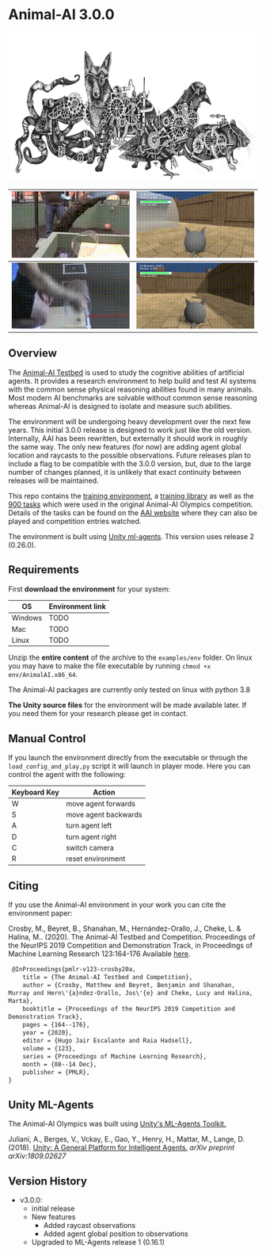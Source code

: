 # Animal-AI 3.0.0

<p align="center">
  <img height="300" src="figs/steampunkFOURcrop.png">
</p>


| ![](figs/animal-cyl-fail.gif) | ![](figs/agent-cyl-fail.gif) |
|---|---|
| ![](figs/animal-cyl-pass.gif) | ![](figs/agent-cyl-pass.gif) |

## Overview

The [Animal-AI Testbed](http://animalaiolympics.com/AAI) is used to study the cognitive abilities of artificial agents. It provides a research environment to help build and test AI systems with the common sense physical reasoning abilities found in many animals. Most modern AI benchmarks are solvable without common sense reasoning whereas Animal-AI is designed to isolate and measure such abilities.

The environment will be undergoing heavy development over the next few years. This initial 3.0.0 release is designed to work just like the old version. Internally, AAI has been rewritten, but externally it should work in roughly the same way. The only new features (for now) are adding agent global location and raycasts to the possible observations. Future releases plan to include a flag to be compatible with the 3.0.0 version, but, due to the large number of changes planned, it is unlikely that exact continuity between releases will be maintained.

This repo contains the [training environment](animalai), a [training library](animalai_train) as well as the [900 tasks](competition_configurations) which were used in the original Animal-AI Olympics competition. Details of the tasks can be found on the [AAI website](http://animalaiolympics.com/AAI/testbed) where they can also be played and competition entries watched.

The environment is built using [Unity ml-agents](https://github.com/Unity-Technologies/ml-agents/tree/master/docs). This version uses release 2 (0.26.0).

## Requirements

First **download the environment** for your system:

| OS | Environment link |
| --- | --- |
| Windows | TODO |
| Mac | TODO |
| Linux |  TODO |

Unzip the **entire content** of the archive to the `examples/env` folder. On linux you may have to make the file executable by running `chmod +x env/AnimalAI.x86_64`.

The Animal-AI packages are currently only tested on linux with python 3.8

**The Unity source files** for the environment will be made available later. If you need them for your research please get in contact. 

## Manual Control

If you launch the environment directly from the executable or through the `load_config_and_play,py` script it will launch
 in player mode. Here you can control the agent with the following:

| Keyboard Key  | Action    |
| --- | --- |
| W   | move agent forwards |
| S   | move agent backwards|
| A   | turn agent left     |
| D   | turn agent right    |
| C   | switch camera       |
| R   | reset environment   |

## Citing
If you use the Animal-AI environment in your work you can cite the environment paper:

 Crosby, M., Beyret, B., Shanahan, M., Hernández-Orallo, J., Cheke, L. & Halina, M.. (2020). The Animal-AI Testbed and Competition. Proceedings of the NeurIPS 2019 Competition and Demonstration Track, in Proceedings of Machine Learning Research 123:164-176 Available [here](http://proceedings.mlr.press/v123/crosby20a.html).
```
 @InProceedings{pmlr-v123-crosby20a, 
    title = {The Animal-AI Testbed and Competition}, 
    author = {Crosby, Matthew and Beyret, Benjamin and Shanahan, Murray and Hern\'{a}ndez-Orallo, Jos\'{e} and Cheke, Lucy and Halina, Marta}, 
    booktitle = {Proceedings of the NeurIPS 2019 Competition and Demonstration Track}, 
    pages = {164--176}, 
    year = {2020}, 
    editor = {Hugo Jair Escalante and Raia Hadsell}, 
    volume = {123}, 
    series = {Proceedings of Machine Learning Research}, 
    month = {08--14 Dec}, 
    publisher = {PMLR}, 
} 
```

## Unity ML-Agents

The Animal-AI Olympics was built using [Unity's ML-Agents Toolkit.](https://github.com/Unity-Technologies/ml-agents)

Juliani, A., Berges, V., Vckay, E., Gao, Y., Henry, H., Mattar, M., Lange, D. (2018). [Unity: A General Platform for 
Intelligent Agents.](https://arxiv.org/abs/1809.02627) *arXiv preprint arXiv:1809.02627*

## Version History

- v3.0.0: 
  - initial release
  - New features
    - Added raycast observations
    - Added agent global position to observations
  - Upgraded to ML-Agents release 1 (0.16.1)
    
